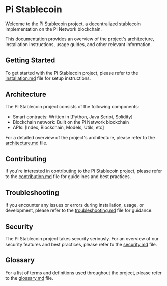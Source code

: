 # Pi Stablecoin

Welcome to the Pi Stablecoin project, a decentralized stablecoin implementation on the Pi Network blockchain.

This documentation provides an overview of the project's architecture, installation instructions, usage guides, and other relevant information.

## Getting Started

To get started with the Pi Stablecoin project, please refer to the [installation.md](installation.md) file for setup instructions.

## Architecture

The Pi Stablecoin project consists of the following components:

* Smart contracts: Written in [Python, Java Script, Solidity]
* Blockchain network: Built on the Pi Network blockchain
* APIs: [Index, Blockchain, Models, Utils, etc]

For a detailed overview of the project's architecture, please refer to the [architecture.md](architecture.md) file.

## Contributing

If you're interested in contributing to the Pi Stablecoin project, please refer to the [contribution.md](contribution.md) file for guidelines and best practices.

## Troubleshooting

If you encounter any issues or errors during installation, usage, or development, please refer to the [troubleshooting.md](troubleshooting.md) file for guidance.

## Security

The Pi Stablecoin project takes security seriously. For an overview of our security features and best practices, please refer to the [security.md](security.md) file.

## Glossary

For a list of terms and definitions used throughout the project, please refer to the [glossary.md](glossary.md) file.
